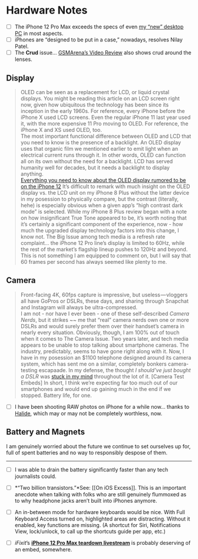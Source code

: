 # Hardware Notes
- [ ] The iPhone 12 Pro Max exceeds the specs of even [my “new” desktop PC](https://bilge.world/hp-envy-desktop) in most aspects.
- [ ] iPhones are “designed to be put in a case,” nowadays, resolves Nilay Patel.
- [ ] The **Crud** issue...
[GSMArena’s Video Review](https://youtu.be/TfRtC5cQCpA) also shows crud around the lenses.
## Display
> OLED can be seen as a replacement for LCD, or liquid crystal displays. You might be reading this article on an LCD screen right now, given how ubiquitous the technology has been since its inception in the early 1960s. For reference, every iPhone before the iPhone X used LCD screens. Even the regular iPhone 11 last year used it, with the more expensive 11 Pro moving to OLED. For reference, the iPhone X and XS used OLED, too.  
> The most important functional difference between OLED and LCD that you need to know is the presence of a backlight. An OLED display uses that organic film we mentioned earlier to emit light when an electrical current runs through it. In other words, OLED can function all on its own without the need for a backlight. LCD has served humanity well for decades, but it needs a backlight to display anything.  
[Everything you need to know about the OLED display rumored to be on the iPhone 12](https://mashable.com/article/oled-explained-iphone-apple/)
It’s difficult to remark with much insight on the OLED display vs. the LCD unit on my iPhone 8 Plus without the latter device in my posession to physically compare, but the contrast (literally, hehe) is especially obvious when a given app’s “high contrast dark mode” is selected. While my iPhone 8 Plus review began with a note on how insignificant True Tone appeared to be, it’s worth noting that it’s certainly a significant component of the experience, now - how much the upgraded display technology factors into this change, I know not.
The Big Issue among tech media is a refresh rate complaint... the iPhone 12 Pro line’s display is limited to 60Hz, while the rest of the market’s flagship lineup pushes to 120Hz and beyond. This is not something I am equipped to comment on, but I will say that 60 frames per second has always seemed like plenty to me.

## Camera
> Front-facing 4K, 60fps capture is impressive, but useless — vloggers all have GoPros or DSLRs, these days, and sharing through Snapchat and Instagram will always be ultra-compressed.   
I am not - nor have I ever been - one of these self-described *Camera Nerds*, but it strikes ~~ me that “real” camera nerds own one or more DSLRs and would surely prefer them over their handset’s camera in nearly every situation. Obviously, though, I am 100% out of touch when it comes to The Camera Issue. Two years later, and tech media appears to be unable to stop talking about smartphone cameras. The industry, predictably, seems to have gone right along with it. Now, I have in my posession an $1100 telephone designed around its camera system, which has sent me on a similar, completely bonkers camera-testing escapaade. In my defense, the thought *I should’ve just bought a DSLR* was [stuck in my mind](https://twitter.com/neoyokel/status/1344559416968966144?s=21) throughout the lot of it.
[Camera Test Embeds]
In short, I think we’re expecting far too much out of our smartphones and would end up gaining much in the end if we stopped. Battery life, for one.
- [ ] I have been shooting RAW photos on iPhone for a while now... thanks to [Halide](https://apps.apple.com/us/app/halide-mark-ii-pro-camera/id885697368), which may or may not be completely worthless, now.

## Battery and Magnets
I am genuinely worried about the future we continue to set ourselves up for, full of spent batteries and no way to responsibly despose of them.
- - - -
- [ ] I was able to drain the battery significantly faster than any tech journalists could.

- [ ] *“Two billion transistors.”*See: [[On iOS Excess]]. This is an important anecdote when talking with folks who are still genuinely flummoxed as to why headphone jacks aren’t built into iPhones anymore. 

- [ ] An in-between mode for hardware keyboards would be nice. With Full Keyboard Access turned on, highlighted areas are distracting. Without it enabled, key functions are missing. (A shortcut for Siri, Notifications View, lock/unlock, to call up the shortcuts guide per app, etc.)

- [ ] *iFixit*’s **[iPhone 12 Pro Max teardown livestream](https://youtu.be/EXjDFdNVnXo)** is probably deserving of an embed, somewhere.
